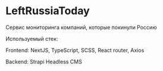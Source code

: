 # LeftRussiaToday
Сервис мониторинга компаний, которые покинули Россию

Используемый стек:

Frontend: NextJS, TypeScript, SCSS, React router, Axios

Backend: Strapi Headless CMS
